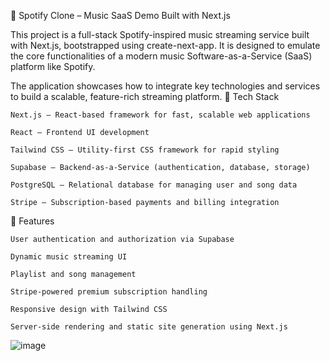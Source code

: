 🎵 Spotify Clone – Music SaaS Demo Built with Next.js

This project is a full-stack Spotify-inspired music streaming service built with Next.js, bootstrapped using create-next-app. It is designed to emulate the core functionalities of a modern music Software-as-a-Service (SaaS) platform like Spotify.

The application showcases how to integrate key technologies and services to build a scalable, feature-rich streaming platform.
🔧 Tech Stack

    Next.js – React-based framework for fast, scalable web applications

    React – Frontend UI development

    Tailwind CSS – Utility-first CSS framework for rapid styling

    Supabase – Backend-as-a-Service (authentication, database, storage)

    PostgreSQL – Relational database for managing user and song data

    Stripe – Subscription-based payments and billing integration

🚀 Features

    User authentication and authorization via Supabase

    Dynamic music streaming UI

    Playlist and song management

    Stripe-powered premium subscription handling

    Responsive design with Tailwind CSS

    Server-side rendering and static site generation using Next.js


![image](https://github.com/user-attachments/assets/6245f7b2-3f18-4226-a3f9-276e590afda7)
